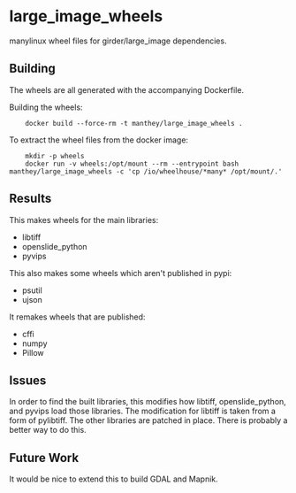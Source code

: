 # large_image_wheels

manylinux wheel files for girder/large_image dependencies.

## Building

The wheels are all generated with the accompanying Dockerfile.

Building the wheels:
```
    docker build --force-rm -t manthey/large_image_wheels . 
```

To extract the wheel files from the docker image:
```
    mkdir -p wheels
    docker run -v wheels:/opt/mount --rm --entrypoint bash manthey/large_image_wheels -c 'cp /io/wheelhouse/*many* /opt/mount/.' 
```

## Results

This makes wheels for the main libraries:
- libtiff 
- openslide_python
- pyvips

This also makes some wheels which aren't published in pypi:
- psutil
- ujson

It remakes wheels that are published:
- cffi
- numpy
- Pillow

## Issues

In order to find the built libraries, this modifies how libtiff, openslide_python, and pyvips load those libraries.  The modification for libtiff is taken from a form of pylibtiff.  The other libraries are patched in place.  There is probably a better way to do this.

## Future Work

It would be nice to extend this to build GDAL and Mapnik.
